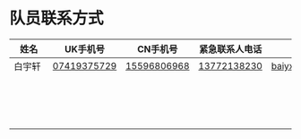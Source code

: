 # 队员联系方式

| 姓名 | UK手机号 | CN手机号 | 紧急联系人电话 | E-mail |
|---------|-----------|-----------|---------------|---------|
|<div style="width: 40pt">白宇轩|[07419375729](tel:+447419375729)|[15596806968](tel:+8615596806968)|[13772138230](tel:+8613772138230)|baiyx22@mails.tsinghua.edu.cn|
|         |           |           |               |         |
|         |           |           |               |         |
|         |           |           |               |         |
|         |           |           |               |         |
|         |           |           |               |         |
|         |           |           |               |         |
|         |           |           |               |         |
|         |           |           |               |         |
|         |           |           |               |         |
|         |           |           |               |         |
|         |           |           |               |         |
|         |           |           |               |         |
|         |           |           |               |         |
|         |           |           |               |         |
|         |           |           |               |         |
|         |           |           |               |         |
